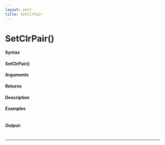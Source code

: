 ```yaml
---
layout: post
title: SetClrPair
---
```


# SetClrPair()


#### Syntax

#### SetClrPair()

#### Arguments

#### Returns

#### Description

#### Examples

```

```

##### Output:

```

```

---